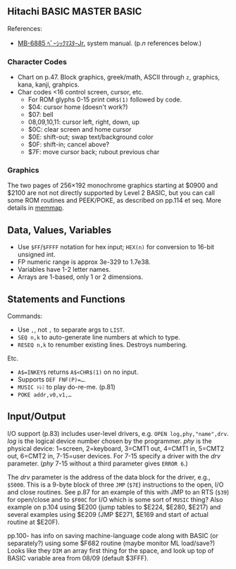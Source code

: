 Hitachi BASIC MASTER BASIC
--------------------------

References:
- [MB-6885 ﾍﾞｰｼｯｸﾏｽﾀｰJr.][ar-bmj] system manual. (p._n_ references below.)

### Character Codes

- Chart on p.47. Block graphics, greek/math, ASCII through `z`,
  graphics, kana, kanji, grahpics.
- Char codes <16 control screen, cursor, etc.
  - For ROM glyphs 0-15 print `CHR$(1)` followed by code.
  - $04: cursor home (doesn't work?)
  - $07: bell
  - $08,$09,$10,$11: cursor left, right, down, up
  - $0C: clear screen and home cursor
  - $0E: shift-out; swap text/background color
  - $0F: shift-in; cancel above?
  - $7F: move cursor back; rubout previous char

### Graphics

The two pages of 256×192 monochrome graphics starting at $0900 and $2100
are not not directly supported by Level 2 BASIC, but you can call some ROM
routines and PEEK/POKE, as described on pp.114 et seq. More details in
[memmap](./memmap.md).


Data, Values, Variables
-----------------------

- Use `$FF`/`$FFFF` notation for hex input; `HEX(n)` for conversion to
  16-bit unsigned int.
- FP numeric range is approx 3e-329 to 1.7e38.
- Variables have 1-2 letter names.
- Arrays are 1-based, only 1 or 2 dimensions.


Statements and Functions
------------------------

Commands:
- Use `,`, not `,` to separate args to `LIST`.
- `SEQ n,k` to auto-generate line numbers at which to type.
- `RESEQ n,k` to renumber existing lines. Destroys numbering.

Etc.
- `A$=INKEY$` returns `A$<CHR$(1)` on no input.
- Supports `DEF FNF(P)=…`.
- `MUSIC ﾄﾚﾐ` to play do-re-me. (p.81)
- `POKE addr,v0,v1,…`


Input/Output
------------

I/O support (p.83) includes user-level drivers, e.g. `OPEN
log,phy,"name",drv`. _log_ is the logical device number chosen by the
programmer. _phy_ is the physical device: 1=screen, 2=keyboard, 3=CMT1
out, 4=CMT1 in, 5=CMT2 out, 6=CMT2 in, 7-15=user devices. For 7-15
specify a driver with the _drv_ parameter. (_phy_ 7-15 without a third
parameter gives `ERROR 6`.)

The _drv_ parameter is the address of the data block for the driver,
e.g., `$5000`. This is a 9-byte block of three `JMP` (`$7E`)
instructions to the open, I/O and close routines. See p.87 for an
example of this with JMP to an RTS (`$39`) for open/close and to
`$F00C` for I/O which is some sort of `MUSIC` thing? Also example on
p.104 using $E200 (jump tables to $E224, $E280, $E217) and several
examples using $E209 (JMP $E271, $E169 and start of actual routine at
$E20F).

pp.100- has info on saving machine-language code along with BASIC (or
separately?) using some $F682 routine (maybe monitor ML load/save?)
Looks like they `DIM` an array first thing for the space, and look up
top of BASIC variable area from $08/$09 (default $3FFF).



<!-------------------------------------------------------------------->
[ar-bmj]: https://archive.org/details/Hitachi_MB-6885_Basic_Master_Jr/
